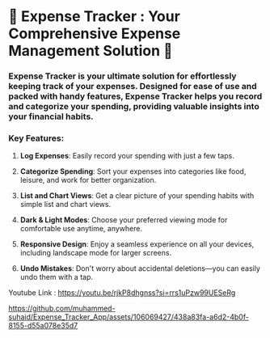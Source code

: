 # 💼 Expense Tracker : Your Comprehensive Expense Management Solution 💼


### Expense Tracker is your ultimate solution for effortlessly keeping track of your expenses. Designed for ease of use and packed with handy features, Expense Tracker helps you record and categorize your spending, providing valuable insights into your financial habits.

### Key Features:

1. **Log Expenses**: Easily record your spending with just a few taps.

2. **Categorize Spending**: Sort your expenses into categories like food, leisure, and work for better organization.
 
3. **List and Chart Views**: Get a clear picture of your spending habits with simple list and chart views.
 
4.  **Dark & Light Modes**: Choose your preferred viewing mode for comfortable use anytime, anywhere.
 
5. **Responsive Design**: Enjoy a seamless experience on all your devices, including landscape mode for larger screens.
 
6. **Undo Mistakes**: Don't worry about accidental deletions—you can easily undo them with a tap.
 

Youtube Link : https://youtu.be/rjkP8dhgnss?si=rrs1uPzw99UESeRg

https://github.com/muhammed-suhaid/Expense_Tracker_App/assets/106069427/438a83fa-a6d2-4b0f-8155-d55a078e35d7


